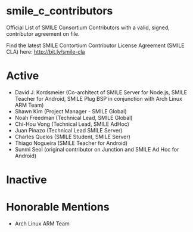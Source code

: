 smile_c_contributors
====================

Official List of SMILE Consortium Contributors with a valid, signed, contributor agreement on file.

Find the latest SMILE Contortium Contributor License Agreement (SMILE  CLA) here: http://bit.ly/smile-cla

Active
======

* David J. Kordsmeier (Co-architect of SMILE Server for Node.js, SMILE Teacher for Android, SMILE Plug BSP in conjunction with Arch Linux ARM Team)
* Shawn Kim (Project Manager - SMILE Global)
* Noah Freedman (Technical Lead, SMILE Global)
* Chi-Hou Vong (Technical Lead, SMILE AdHoc)
* Juan Pinazo (Technical Lead SMILE Server)
* Charles Quelos (SMILE Student, SMILE Server)
* Thiago Nogueira (SMILE Teacher for Android)
* Sunmi Seol (original contributor on Junction and SMILE Ad Hoc for Android) 

Inactive
========


Honorable Mentions
==================

* Arch Linux ARM Team
